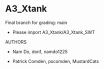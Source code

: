 # A3_Xtank

Final branch for grading: main
  - Please import A3_Xtank/A3_Xtank_SWT

AUTHORS

  - Nam Do, don1, namdo1225
  
  - Patrick Comden, pscomden, MustardCats

